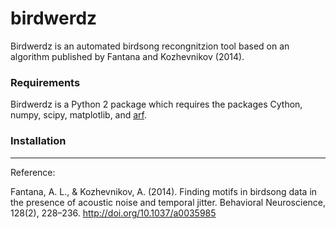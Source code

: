 # birdwerdz

Birdwerdz is an automated birdsong recongnitzion tool based on an algorithm published by Fantana 
and Kozhevnikov (2014). 

### Requirements
Birdwerdz is a Python 2 package which requires the packages Cython, numpy, scipy, matplotlib, and [arf](https://github.com/margoliashlab/arf).

### Installation

-----------
Reference:

Fantana, A. L., & Kozhevnikov, A. (2014). Finding motifs in birdsong data in the presence of acoustic noise and temporal jitter. Behavioral Neuroscience, 128(2), 228–236. http://doi.org/10.1037/a0035985
